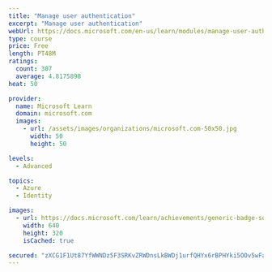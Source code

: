 ```yaml
---
title: "Manage user authentication"
excerpt: "Manage user authentication"
webUrl: https://docs.microsoft.com/en-us/learn/modules/manage-user-authentication/
type: course
price: Free
length: PT48M
ratings:
  count: 307
  average: 4.8175898
heat: 50

provider:
  name: Microsoft Learn
  domain: microsoft.com
  images:
    - url: /assets/images/organizations/microsoft.com-50x50.jpg
      width: 50
      height: 50

levels:
  - Advanced

topics:
  - Azure
  - Identity

images:
  - url: https://docs.microsoft.com/learn/achievements/generic-badge-social.png
    width: 640
    height: 320
    isCached: true

secured: "zXCG1F1Ut87YfWWNDz5F3SRKvZRWDnsLkBWDj1urfQHYx6rBPHYki5OOv5wFadTq2OkG8L13MrP5Sp1MQgZs8yNOymt3DAsh4GoANiLUi+TIxYqW4AkDkGW8EgrkZTeIqP/JO5RzrtN9fMLkLyxmYT/mNRxTO2iBpdX1QOGX/kN9Wx8kwxLWOUSTskHHpJANIYyaz1jt49ufll4BoHdQphyou7kZFsZbHwmIHLLflojwjdgyZ0bKruiZPnc3PrStY9p1v8myCi+ALgqrOjp0MpVM9C3Y6PT7Pk2RIWa+neehbQRrVd7qqxVE9Ct2L+fuMt+FB9GBmHVu9d7E+YWBvFFgBnx8wnxEC/amavX41QEr5UbTYeKDyWdWX2dykoL3SP4zFoZXruamQT6WNrhag226sc1VWXmhekoNWblTtns=;MpXtv4ngYnRytHDoKs0yXA=="
---
```


